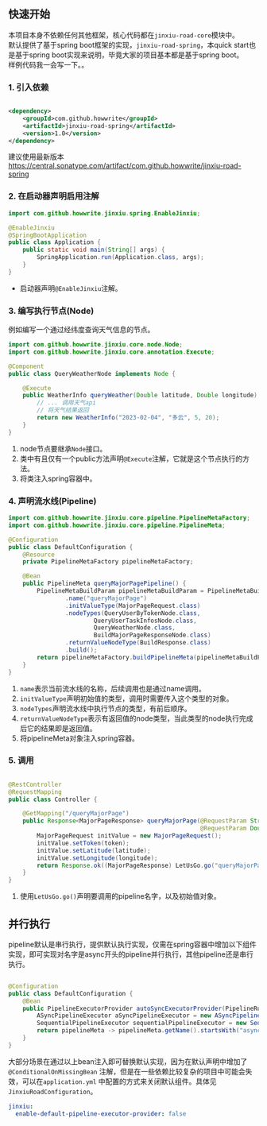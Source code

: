 ## 快速开始

本项目本身不依赖任何其他框架，核心代码都在`jinxiu-road-core`模块中。<br/>
默认提供了基于spring boot框架的实现，`jinxiu-road-spring`，本quick start也是基于spring boot实现来说明，毕竟大家的项目基本都是基于spring
boot。<br/>
样例代码我一会写一下。。

### 1. 引入依赖

```xml

<dependency>
    <groupId>com.github.howwrite</groupId>
    <artifactId>jinxiu-road-spring</artifactId>
    <version>1.0</version>
</dependency>
```

建议使用最新版本 https://central.sonatype.com/artifact/com.github.howwrite/jinxiu-road-spring

### 2. 在启动器声明启用注解

```java
import com.github.howwrite.jinxiu.spring.EnableJinxiu;

@EnableJinxiu
@SpringBootApplication
public class Application {
    public static void main(String[] args) {
        SpringApplication.run(Application.class, args);
    }
}
```

+ 启动器声明`@EnableJinxiu`注解。

### 3. 编写执行节点(Node)

例如编写一个通过经纬度查询天气信息的节点。

```java
import com.github.howwrite.jinxiu.core.node.Node;
import com.github.howwrite.jinxiu.core.annotation.Execute;

@Component
public class QueryWeatherNode implements Node {

    @Execute
    public WeatherInfo queryWeather(Double latitude, Double longitude) {
        // ... 调用天气api
        // 将天气结果返回
        return new WeatherInfo("2023-02-04", "多云", 5, 20);
    }
}
```

1. node节点要继承`Node`接口。
2. 类中有且仅有一个public方法声明`@Execute`注解，它就是这个节点执行的方法。
3. 将类注入spring容器中。

### 4. 声明流水线(Pipeline)

```java
import com.github.howwrite.jinxiu.core.pipeline.PipelineMetaFactory;
import com.github.howwrite.jinxiu.core.pipeline.PipelineMeta;

@Configuration
public class DefaultConfiguration {
    @Resource
    private PipelineMetaFactory pipelineMetaFactory;

    @Bean
    public PipelineMeta queryMajorPagePipeline() {
        PipelineMetaBuildParam pipelineMetaBuildParam = PipelineMetaBuildParam.builder()
                .name("queryMajorPage")
                .initValueType(MajorPageRequest.class)
                .nodeTypes(QueryUserByTokenNode.class,
                        QueryUserTaskInfosNode.class,
                        QueryWeatherNode.class,
                        BuildMajorPageResponseNode.class)
                .returnValueNodeType(BuildResponse.class)
                .build();
        return pipelineMetaFactory.buildPipelineMeta(pipelineMetaBuildParam);
    }
}
```

1. `name`表示当前流水线的名称，后续调用也是通过name调用。
2. `initValueType`声明初始值的类型，调用时需要传入这个类型的对象。
3. `nodeTypes`声明流水线中执行节点的类型，有前后顺序。
4. `returnValueNodeType`表示有返回值的node类型，当此类型的node执行完成后它的结果即是返回值。
5. 将pipelineMeta对象注入spring容器。

### 5. 调用

```java

@RestController
@RequestMapping
public class Controller {

    @GetMapping("/queryMajorPage")
    public Response<MajorPageResponse> queryMajorPage(@RequestParam String token,
                                                      @RequestParam Double latitude, @RequestParam Double longitude) {
        MajorPageRequest initValue = new MajorPageRequest();
        initValue.setToken(token);
        initValue.setLatitude(latitude);
        initValue.setLongitude(longitude);
        return Response.ok((MajorPageResponse) LetUsGo.go("queryMajorPage", initValue));
    }
}
```

1. 使用`LetUsGo.go()`声明要调用的pipeline名字，以及初始值对象。

## 并行执行

pipeline默认是串行执行，提供默认执行实现，仅需在spring容器中增加以下组件实现，即可实现对名字是async开头的pipeline并行执行，其他pipeline还是串行执行。

```java

@Configuration
public class DefaultConfiguration {
    @Bean
    public PipelineExecutorProvider autoSyncExecutorProvider(PipelineRuntimeFactory pipelineRuntimeFactory) {
        ASyncPipelineExecutor aSyncPipelineExecutor = new ASyncPipelineExecutor(pipelineRuntimeFactory);
        SequentialPipelineExecutor sequentialPipelineExecutor = new SequentialPipelineExecutor(pipelineRuntimeFactory);
        return pipelineMeta -> pipelineMeta.getName().startsWith("async") ? aSyncPipelineExecutor : sequentialPipelineExecutor;
    }
}
```

大部分场景在通过以上bean注入即可替换默认实现，因为在默认声明中增加了`@ConditionalOnMissingBean`
注解，但是在一些依赖比较复杂的项目中可能会失效，可以在`application.yml`
中配置的方式来关闭默认组件。具体见`JinxiuRoadConfiguration`。

```yaml
jinxiu:
  enable-default-pipeline-executor-provider: false
```
